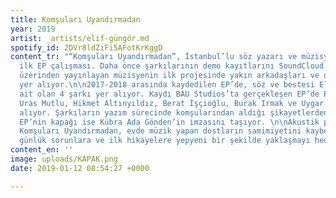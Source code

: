 ```yaml
---
title: Komşuları Uyandırmadan
year: 2019
artist: _artists/elif-güngör.md
spotify_id: 2DVr8ldZiFi5AFotKrKggD
content_tr: "“Komşuları Uyandırmadan”, İstanbul’lu söz yazarı ve müzisyen Elif Güngör’ün
  ilk EP çalışması. Daha önce şarkılarının demo kayıtlarını SoundCloud ve YouTube
  üzerinden yayınlayan müzisyenin ilk projesinde yakın arkadaşları ve deneyimli müzisyenler
  yer alıyor.\n\n2017-2018 arasında kaydedilen EP’de, söz ve bestesi Elif Güngör’e
  ait olan 4 şarkı yer alıyor. Kaydı BAU Studios’ta gerçekleşen EP’de Elif Güngör,
  Uras Mutlu, Hikmet Altınyıldız, Berat İşçioğlu, Burak Irmak ve Uygar Çehreli yer
  alıyor. Şarkıların yazım sürecinde komşularından aldığı şikayetlerden adını alan
  EP’nin kapağı ise Kübra Ada Gönden’in imzasını taşıyor. \n\nAkustik pop/indie türündeki
  Komşuları Uyandırmadan, evde müzik yapan dostların samimiyetini kaybetmemeye çalışarak,
  günlük sorunlara ve ilk hikayelere yepyeni bir şekilde yaklaşmayı hedefliyor."
content_en: ''
image: uploads/KAPAK.png
date: 2019-01-12 08:54:27 +0000

---
```

